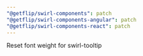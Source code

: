 ```yaml
---
"@getflip/swirl-components": patch
"@getflip/swirl-components-angular": patch
"@getflip/swirl-components-react": patch
---
```


Reset font weight for swirl-tooltip
